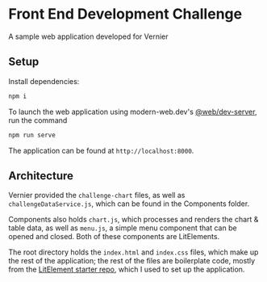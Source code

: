 # Front End Development Challenge

A sample web application developed for Vernier

## Setup

Install dependencies:

```bash
npm i
```
To launch the web application using modern-web.dev's [@web/dev-server](https://www.npmjs.com/package/@web/dev-server), run the command

```bash
npm run serve
```
The application can be found at `http://localhost:8000`.

## Architecture

Vernier provided the `challenge-chart` files, as well as `challengeDataService.js`,
which can be found in the Components folder.

Components also holds `chart.js`, which processes and renders the chart & table data,
as well as `menu.js`, a simple menu component that can be opened and closed. Both
of these components are LitElements.

The root directory holds the `index.html` and `index.css` files, which make up
the rest of the application; the rest of the files are boilerplate code, mostly from
the [LitElement starter repo](https://github.com/PolymerLabs/lit-element-starter-js), which I used to set up the application.
